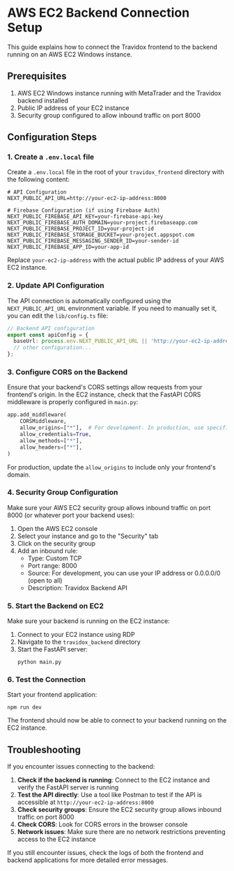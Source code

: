 # AWS EC2 Backend Connection Setup

This guide explains how to connect the Travidox frontend to the backend running on an AWS EC2 Windows instance.

## Prerequisites

1. AWS EC2 Windows instance running with MetaTrader and the Travidox backend installed
2. Public IP address of your EC2 instance
3. Security group configured to allow inbound traffic on port 8000

## Configuration Steps

### 1. Create a `.env.local` file

Create a `.env.local` file in the root of your `travidox_frontend` directory with the following content:

```
# API Configuration
NEXT_PUBLIC_API_URL=http://your-ec2-ip-address:8000

# Firebase Configuration (if using Firebase Auth)
NEXT_PUBLIC_FIREBASE_API_KEY=your-firebase-api-key
NEXT_PUBLIC_FIREBASE_AUTH_DOMAIN=your-project.firebaseapp.com
NEXT_PUBLIC_FIREBASE_PROJECT_ID=your-project-id
NEXT_PUBLIC_FIREBASE_STORAGE_BUCKET=your-project.appspot.com
NEXT_PUBLIC_FIREBASE_MESSAGING_SENDER_ID=your-sender-id
NEXT_PUBLIC_FIREBASE_APP_ID=your-app-id
```

Replace `your-ec2-ip-address` with the actual public IP address of your AWS EC2 instance.

### 2. Update API Configuration

The API connection is automatically configured using the `NEXT_PUBLIC_API_URL` environment variable. If you need to manually set it, you can edit the `lib/config.ts` file:

```typescript
// Backend API configuration
export const apiConfig = {
  baseUrl: process.env.NEXT_PUBLIC_API_URL || 'http://your-ec2-ip-address:8000',
  // other configuration...
};
```

### 3. Configure CORS on the Backend

Ensure that your backend's CORS settings allow requests from your frontend's origin. In the EC2 instance, check that the FastAPI CORS middleware is properly configured in `main.py`:

```python
app.add_middleware(
    CORSMiddleware,
    allow_origins=["*"],  # For development. In production, use specific origins
    allow_credentials=True,
    allow_methods=["*"],
    allow_headers=["*"],
)
```

For production, update the `allow_origins` to include only your frontend's domain.

### 4. Security Group Configuration

Make sure your AWS EC2 security group allows inbound traffic on port 8000 (or whatever port your backend uses):

1. Open the AWS EC2 console
2. Select your instance and go to the "Security" tab
3. Click on the security group
4. Add an inbound rule:
   - Type: Custom TCP
   - Port range: 8000
   - Source: For development, you can use your IP address or 0.0.0.0/0 (open to all)
   - Description: Travidox Backend API

### 5. Start the Backend on EC2

Make sure your backend is running on the EC2 instance:

1. Connect to your EC2 instance using RDP
2. Navigate to the `travidox_backend` directory
3. Start the FastAPI server:
   ```
   python main.py
   ```

### 6. Test the Connection

Start your frontend application:

```
npm run dev
```

The frontend should now be able to connect to your backend running on the EC2 instance.

## Troubleshooting

If you encounter issues connecting to the backend:

1. **Check if the backend is running**: Connect to the EC2 instance and verify the FastAPI server is running
2. **Test the API directly**: Use a tool like Postman to test if the API is accessible at `http://your-ec2-ip-address:8000`
3. **Check security groups**: Ensure the EC2 security group allows inbound traffic on port 8000
4. **Check CORS**: Look for CORS errors in the browser console
5. **Network issues**: Make sure there are no network restrictions preventing access to the EC2 instance

If you still encounter issues, check the logs of both the frontend and backend applications for more detailed error messages. 